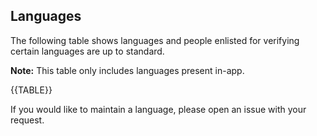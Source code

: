## Languages

The following table shows languages and people enlisted for verifying certain languages are up to standard.

**Note:** This table only includes languages present in-app.

{{TABLE}}

If you would like to maintain a language, please open an issue with your request.